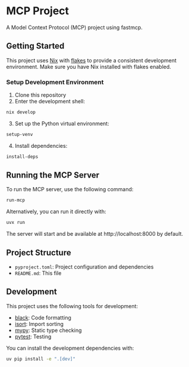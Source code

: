 # MCP Project

A Model Context Protocol (MCP) project using fastmcp.

## Getting Started

This project uses [Nix](https://nixos.org/) with [flakes](https://nixos.wiki/wiki/Flakes) to provide a consistent development environment. Make sure you have Nix installed with flakes enabled.

### Setup Development Environment

1. Clone this repository
2. Enter the development shell:

```bash
nix develop
```

3. Set up the Python virtual environment:

```bash
setup-venv
```

4. Install dependencies:

```bash
install-deps
```

## Running the MCP Server

To run the MCP server, use the following command:

```bash
run-mcp
```

Alternatively, you can run it directly with:

```bash
uvx run
```

The server will start and be available at http://localhost:8000 by default.

## Project Structure

- `pyproject.toml`: Project configuration and dependencies
- `README.md`: This file

## Development

This project uses the following tools for development:

- [black](https://black.readthedocs.io/): Code formatting
- [isort](https://pycqa.github.io/isort/): Import sorting
- [mypy](https://mypy.readthedocs.io/): Static type checking
- [pytest](https://docs.pytest.org/): Testing

You can install the development dependencies with:

```bash
uv pip install -e ".[dev]"
```
